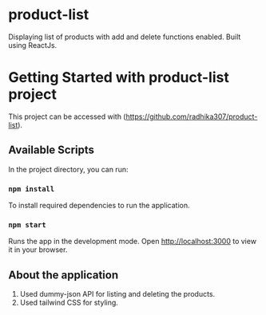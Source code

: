 # product-list

Displaying list of products with add and delete functions enabled. Built using ReactJs.

# Getting Started with product-list project

This project can be accessed with (https://github.com/radhika307/product-list).

## Available Scripts

In the project directory, you can run:

### `npm install`

To install required dependencies to run the application.

### `npm start`

Runs the app in the development mode.
Open [http://localhost:3000](http://localhost:3000) to view it in your browser.

## About the application

1. Used dummy-json API for listing and deleting the products.
2. Used tailwind CSS for styling.
